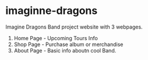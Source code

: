 # imaginne-dragons
Imagine Dragons Band project website with 3 webpages.

1) Home Page - Upcoming Tours Info
2) Shop Page -  Purchase album or merchandise
3) About Page - Basic info aboutn cool Band.
